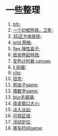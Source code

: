 # 一些整理

  1. [bfc](http://blog.gdzhzdxf.cn:8500/cxj/webserver/css/bfc/);<br />
  2. [一个边框特效，卫星](http://blog.gdzhzdxf.cn:8500/cxj/webserver/css/border);<br />
  3. [3D正方体旋转](http://blog.gdzhzdxf.cn:8500/cxj/webserver/css/cube-3d-slider);<br />
  4. [grid 网格](http://blog.gdzhzdxf.cn:8500/cxj/webserver/css/display-grid);<br />
  5. [flex 弹性盒子](http://blog.gdzhzdxf.cn:8500/cxj/webserver/css/flex);<br />
  6. [纸张卷起特效](http://blog.gdzhzdxf.cn:8500/cxj/webserver/css/juanqi);<br />
  7. [变色计时器 canvas](http://blog.gdzhzdxf.cn:8500/cxj/webserver/css/timeColor);<br />
  8. [li 前缀](http://blog.gdzhzdxf.cn:8500/cxj/webserver/css/wys-mark);<br />
  9. [clip](http://blog.gdzhzdxf.cn:8500/cxj/webserver/css/clip);<br />
  10. [坦克](http://blog.gdzhzdxf.cn:8500/cxj/webserver/css/tanke/index.html);<br />
  11. [网虫子game](http://blog.gdzhzdxf.cn:8500/cxj/webserver/css/balloon);<br />
  12. [猜数字game](http://blog.gdzhzdxf.cn:8500/cxj/webserver/css/bibao/csz.html);<br />
  13. [blur毛玻璃](http://blog.gdzhzdxf.cn:8500/cxj/webserver/css/blur);<br />
  14. [改变窗口大小](http://blog.gdzhzdxf.cn:8500/cxj/webserver/css/changewindow);<br />
  15. [淡入淡出](http://blog.gdzhzdxf.cn:8500/cxj/webserver/css/danrudanchu);<br />
  16. [可视区域](http://blog.gdzhzdxf.cn:8500/cxj/webserver/css/keshiquyu);<br />
  17. [浮动定位](http://blog.gdzhzdxf.cn:8500/cxj/webserver/css/position);<br />
  18. [塞车时间game](http://blog.gdzhzdxf.cn:8500/cxj/webserver/css/saiche);<br />